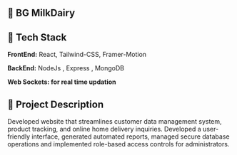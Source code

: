 ## 🔗 BG MilkDairy

## 🔗 Tech Stack

**FrontEnd:** React, Tailwind-CSS, Framer-Motion

**BackEnd:** NodeJs , Express , MongoDB

**Web Sockets: for real time updation**

## 🔗 Project Description

Developed website that streamlines customer data management system, product tracking, and online home delivery
inquiries. Developed a user-friendly interface, generated automated reports, managed secure database operations
and implemented role-based access controls for administrators.

